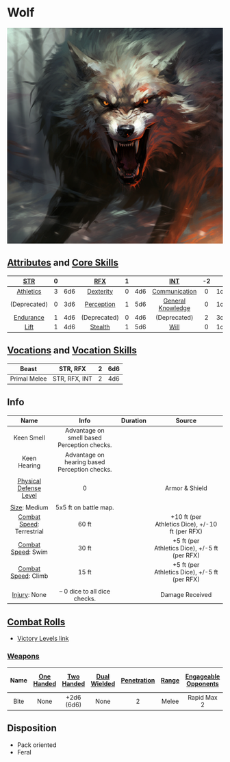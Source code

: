 # Wolf

![img](./Wolf.png)

## [Attributes](./../../../../../CoreRules/GeneralRules/Attributes.md) and [Core Skills](./../../../../../CoreRules/GeneralRules/CoreSkills.md)

|  [STR](./../../../../../CoreRules/GeneralRules/Attributes.md#strength-str)  | 0 |    |    [RFX](./../../../../../CoreRules/GeneralRules/Attributes.md#reflex-rfx)    | 1 |    |        [INT](./../../../../../CoreRules/GeneralRules/Attributes.md#intelligence-int)        | -2 |    |
| :-----------------------------------------------------------------------: | :-: | :-: | :-------------------------------------------------------------------------: | :-: | :-: | :---------------------------------------------------------------------------------------: | :-: | :-: |
| [Athletics](./../../../../../CoreRules/GeneralRules/CoreSkills.md#athletics) | 3 | 6d6 |  [Dexterity](./../../../../../CoreRules/GeneralRules/CoreSkills.md#dexterity)  | 0 | 4d6 |     [Communication](./../../../../../CoreRules/GeneralRules/CoreSkills.md#communication)     | 0 | 1d6 |
|                               (Deprecated)                               | 0 | 3d6 | [Perception](./../../../../../CoreRules/GeneralRules/CoreSkills.md#perception) | 1 | 5d6 | [General Knowledge](./../../../../../CoreRules/GeneralRules/CoreSkills.md#general-knowledge) | 0 | 1d6 |
| [Endurance](./../../../../../CoreRules/GeneralRules/CoreSkills.md#endurance) | 1 | 4d6 |                                (Deprecated)                                | 0 | 4d6 |                                       (Deprecated)                                       | 2 | 3d6 |
|      [Lift](./../../../../../CoreRules/GeneralRules/CoreSkills.md#lift)      | 1 | 4d6 |    [Stealth](./../../../../../CoreRules/GeneralRules/CoreSkills.md#stealth)    | 1 | 5d6 |              [Will](./../../../../../CoreRules/GeneralRules/CoreSkills.md#will)              | 0 | 1d6 |

## [Vocations](./../../../../../CoreRules/GeneralRules/Vocations.md) and [Vocation Skills](./../../../../../CoreRules/GeneralRules/Vocations.md#vocation-skills)

|    Beast    |   STR, RFX   | 2 | 6d6 |
| :----------: | :-----------: | :-: | :-: |
| Primal Melee | STR, RFX, INT | 2 | 4d6 |

## Info

|                                                  Name                                                  |                      Info                      | Duration |                      Source                      |
| :-----------------------------------------------------------------------------------------------------: | :--------------------------------------------: | :------: | :----------------------------------------------: |
|                                               Keen Smell                                               |  Advantage on smell based Perception checks.  |          |                                                  |
|                                              Keen Hearing                                              | Advantage on hearing based Perception checks. |          |                                                  |
|                                                                                                        |                                                |          |                                                  |
| [Physical Defense Level](./../../../../../CoreRules/CombatRules/DefenseAndPenetration.md#physical-defense) |                       0                       |          |                  Armor & Shield                  |
|                                                                                                        |                                                |          |                                                  |
|                  [Size](./../../../../../CoreRules/CombatRules/BattleMap.md#size): Medium                  |             5x5 ft on battle map.             |          |                                                  |
|      [Combat Speed](./../../../../../CoreRules/CombatRules/CombatSpeed.md#combat-speeds): Terrestrial      |                     60 ft                     |          | +10 ft (per Athletics Dice), +/-10 ft (per RFX) |
|         [Combat Speed](./../../../../../CoreRules/CombatRules/CombatSpeed.md#combat-speeds): Swim         |                     30 ft                     |          |  +5 ft (per Athletics Dice), +/-5 ft (per RFX)  |
|         [Combat Speed](./../../../../../CoreRules/CombatRules/CombatSpeed.md#combat-speeds): Climb         |                     15 ft                     |          |  +5 ft (per Athletics Dice), +/-5 ft (per RFX)  |
|                                                                                                        |                                                |          |                                                  |
|                      [Injury](./../../../../../CoreRules/CombatRules/Injury.md): None                      |         – 0 dice to all dice checks.         |          |                 Damage Received                 |

## [Combat Rolls](./../../../../../CoreRules/CombatRules/CombatRolls.md)

- [Victory Levels link](./../../../../../CoreRules/CombatRules/VictoryLevels.md)

### [Weapons](./../../../../../CoreRules/CombatRules/Weapons.md)

| Name | [One<br />Handed](./../../../../../CoreRules/CombatRules/Weapons.md#one-handed) | [Two<br />Handed](./../../../../../CoreRules/CombatRules/Weapons.md#two-handed) | [Dual<br />Wielded](./../../../../../CoreRules/CombatRules/Weapons.md#dual-wielded) | [Penetration](./../../../../../CoreRules/CombatRules/DefenseAndPenetration.md#penetration) | [Range](./../../../../../CoreRules/CombatRules/Range.md) | [Engageable<br />Opponents](./../../../../../CoreRules/CombatRules/EngageableOpponents.md) | [Area Of<br />Effect](./../../../../../CoreRules/CombatRules/AreaOfEffect.md) | [Weapon<br />Resource](./../../../../../CoreRules/CombatRules/Weapons.md#weapon-resources) | [Ammo<br />Per Use](./../../../../../CoreRules/CombatRules/Weapons.md#resource-per-shot) | [Damage<br />Types](./../../../../../CoreRules/CombatRules/DamageTypes.md) |
| :--: | :--------------------------------------------------------------------------------: | :--------------------------------------------------------------------------------: | :------------------------------------------------------------------------------------: | :-------------------------------------------------------------------------------------: | :---------------------------------------------------: | :-------------------------------------------------------------------------------------: | :------------------------------------------------------------------------: | :-------------------------------------------------------------------------------------------: | :----------------------------------------------------------------------------------------------: | :---------------------------------------------------------------------: |
| Bite |                                        None                                        |                                  +2d6<br />(6d6)                                  |                                          None                                          |                                            2                                            |                         Melee                         |                                       Rapid Max 2                                       |                                                                            |                                             None                                             |                                                                                                  |                            Pierce, Bludgeon                            |

## Disposition

- Pack oriented
- Feral
